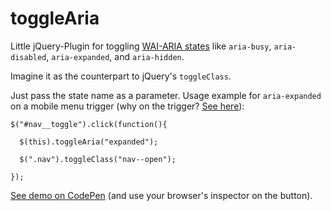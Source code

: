 # toggleAria

Little jQuery-Plugin for toggling [WAI-ARIA states](https://www.w3.org/TR/wai-aria/states_and_properties) like `aria-busy`, `aria-disabled`, `aria-expanded`, and `aria-hidden`.

Imagine it as the counterpart to jQuery's `toggleClass`.

Just pass the state name as a parameter. Usage example for `aria-expanded` on a mobile menu trigger (why on the trigger? [See here](http://www.3needs.org/en/testing/code/aria-expanded.html)):

```
$("#nav__toggle").click(function(){

  $(this).toggleAria("expanded");

  $(".nav").toggleClass("nav--open");

});
```

[See demo on CodePen](https://codepen.io/marcus/pen/wMPwba/) (and use your browser's inspector on the button).